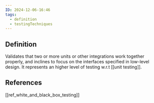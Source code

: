 ```yaml
---
ID: 2024-12-06-16:46
tags:
  - definition
  - testingTechniques
---
```

## Definition

Validates that two or more units or other integrations work together properly, and
inclines to focus on the interfaces specified in low-level design. It represents an higher level of testing w.r.t [[unit testing]].

## References
[[ref_white_and_black_box_testing]]